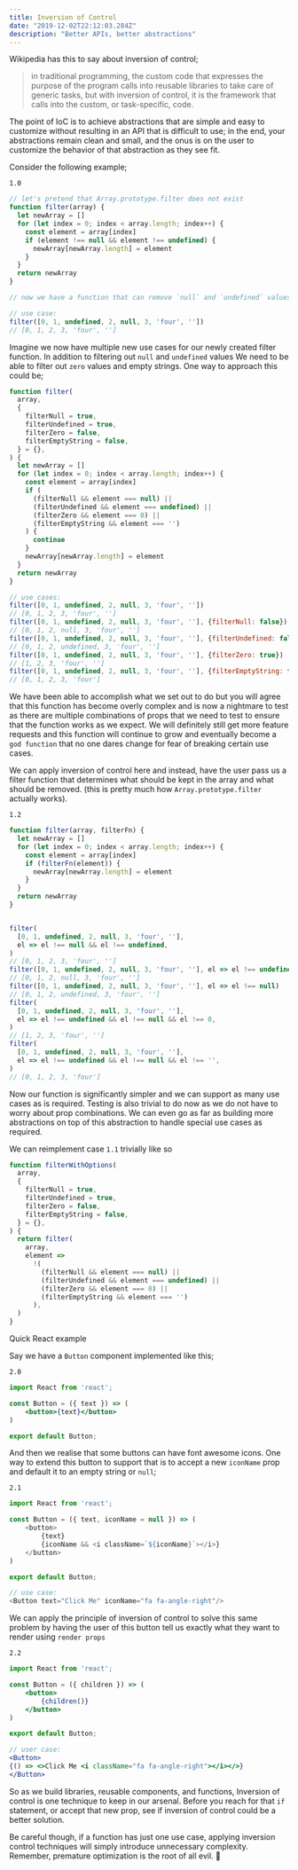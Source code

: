 ```yaml
---
title: Inversion of Control
date: "2019-12-02T22:12:03.284Z"
description: "Better APIs, better abstractions"
---
```


Wikipedia has this to say about inversion of control;

> in traditional programming, the custom code that expresses the purpose of the program calls into reusable libraries to take care of generic tasks, but with inversion of control, it is the framework that calls into the custom, or task-specific, code.

The point of IoC is to achieve abstractions that are simple and easy to customize without resulting in an API that is difficult to use; in the end, your abstractions remain clean and small, and the onus is on the user to customize the behavior of that abstraction as they see fit. 

Consider the following example;

`1.0`
```js
// let's pretend that Array.prototype.filter does not exist
function filter(array) {
  let newArray = []
  for (let index = 0; index < array.length; index++) {
    const element = array[index]
    if (element !== null && element !== undefined) {
      newArray[newArray.length] = element
    }
  }
  return newArray
}

// now we have a function that can remove `null` and `undefined` values from an array.

// use case:
filter([0, 1, undefined, 2, null, 3, 'four', ''])
// [0, 1, 2, 3, 'four', '']
```

Imagine we now have multiple new use cases for our newly created filter function. In addition to filtering out `null`  and `undefined` values We need to be able to filter out `zero` values and empty strings. One way to approach this could be;

```js
function filter(
  array,
  {
    filterNull = true,
    filterUndefined = true,
    filterZero = false,
    filterEmptyString = false,
  } = {},
) {
  let newArray = []
  for (let index = 0; index < array.length; index++) {
    const element = array[index]
    if (
      (filterNull && element === null) ||
      (filterUndefined && element === undefined) ||
      (filterZero && element === 0) ||
      (filterEmptyString && element === '')
    ) {
      continue
    }
    newArray[newArray.length] = element
  }
  return newArray
}

// use cases: 
filter([0, 1, undefined, 2, null, 3, 'four', ''])
// [0, 1, 2, 3, 'four', '']
filter([0, 1, undefined, 2, null, 3, 'four', ''], {filterNull: false})
// [0, 1, 2, null, 3, 'four', '']
filter([0, 1, undefined, 2, null, 3, 'four', ''], {filterUndefined: false})
// [0, 1, 2, undefined, 3, 'four', '']
filter([0, 1, undefined, 2, null, 3, 'four', ''], {filterZero: true})
// [1, 2, 3, 'four', '']
filter([0, 1, undefined, 2, null, 3, 'four', ''], {filterEmptyString: true})
// [0, 1, 2, 3, 'four']
```

We have been able to accomplish what we set out to do but you will agree that this function has become overly complex and is now a nightmare to test as there are multiple combinations of props that we need to test to ensure that the function works as we expect. We will definitely still get more feature requests and this function will continue to grow and eventually become a `god function` that no one dares change for fear of breaking certain use cases.

We can apply inversion of control here and instead, have the user pass us a filter function that determines what should be kept in the array and what should be removed. (this is pretty much how `Array.prototype.filter` actually works).

`1.2`
```js
function filter(array, filterFn) {
  let newArray = []
  for (let index = 0; index < array.length; index++) {
    const element = array[index]
    if (filterFn(element)) {
      newArray[newArray.length] = element
    }
  }
  return newArray
}


filter(
  [0, 1, undefined, 2, null, 3, 'four', ''],
  el => el !== null && el !== undefined,
)
// [0, 1, 2, 3, 'four', '']
filter([0, 1, undefined, 2, null, 3, 'four', ''], el => el !== undefined)
// [0, 1, 2, null, 3, 'four', '']
filter([0, 1, undefined, 2, null, 3, 'four', ''], el => el !== null)
// [0, 1, 2, undefined, 3, 'four', '']
filter(
  [0, 1, undefined, 2, null, 3, 'four', ''],
  el => el !== undefined && el !== null && el !== 0,
)
// [1, 2, 3, 'four', '']
filter(
  [0, 1, undefined, 2, null, 3, 'four', ''],
  el => el !== undefined && el !== null && el !== '',
)
// [0, 1, 2, 3, 'four']
```

Now our function is significantly simpler and we can support as many use cases as is required. Testing is also trivial to do now as we do not have to worry about prop combinations. We can even go as far as building more abstractions on top of this abstraction to handle special use cases as required.

We can reimplement case `1.1` trivially like so
```js
function filterWithOptions(
  array,
  {
    filterNull = true,
    filterUndefined = true,
    filterZero = false,
    filterEmptyString = false,
  } = {},
) {
  return filter(
    array,
    element =>
      !(
        (filterNull && element === null) ||
        (filterUndefined && element === undefined) ||
        (filterZero && element === 0) ||
        (filterEmptyString && element === '')
      ),
  )
}
```

Quick React example

 
Say we have a `Button` component implemented like this;

`2.0`
```jsx
import React from 'react';

const Button = ({ text }) => (
	<button>{text}</button>
)

export default Button;
```

And then we realise that some buttons can have font awesome icons. One way to extend this button to support that  is to accept a new `iconName` prop and default it to an empty string or `null`;

`2.1`
```js
import React from 'react';

const Button = ({ text, iconName = null }) => (
	<button>
		{text}
		{iconName && <i className=`${iconName}`></i>}
	</button>
)

export default Button;

// use case:
<Button text="Click Me" iconName="fa fa-angle-right"/>
```

We can apply the principle of inversion of control to solve this same problem by having the user of this button tell us exactly what they want to render using `render props`

`2.2`
```jsx
import React from 'react';

const Button = ({ children }) => (
	<button>
		{children()}
	</button>
)

export default Button;

// user case: 
<Button>
{() => <>Click Me <i className="fa fa-angle-right"></i></>}
</Button>
```

So as we build libraries, reusable components, and functions, Inversion of control is one technique to keep in our arsenal. Before you reach for that `if` statement, or accept that new prop, see if inversion of control could be a better solution. 

Be careful though, if a function has just one use case, applying inversion control techniques will simply introduce unnecessary complexity. Remember, premature optimization is the root of all evil. 👹